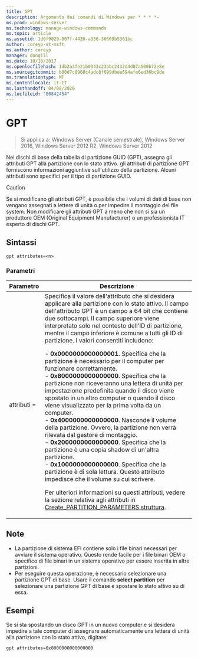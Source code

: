 ```yaml
---
title: GPT
description: Argomento dei comandi di Windows per * * * *-
ms.prod: windows-server
ms.technology: manage-windows-commands
ms.topic: article
ms.assetid: 1d6f9029-807f-4420-a336-36669b5361bc
author: coreyp-at-msft
ms.author: coreyp
manager: dongill
ms.date: 10/16/2017
ms.openlocfilehash: 1db2a3fe21b0343c23bbc2432d4d07a500b72e8e
ms.sourcegitcommit: b00d7c8968c4adc8f699dbee694afe6ed36bc9de
ms.translationtype: MT
ms.contentlocale: it-IT
ms.lasthandoff: 04/08/2020
ms.locfileid: "80842454"
---
```

# <a name="gpt"></a>GPT

>Si applica a: Windows Server (Canale semestrale), Windows Server 2016, Windows Server 2012 R2, Windows Server 2012

Nei dischi di base della tabella di partizione GUID (GPT), assegna gli attributi GPT alla partizione con lo stato attivo.  gli attributi di partizione GPT forniscono informazioni aggiuntive sull'utilizzo della partizione. Alcuni attributi sono specifici per il tipo di partizione GUID.

> [!CAUTION]
> Se si modificano gli attributi GPT, è possibile che i volumi di dati di base non vengano assegnati a lettere di unità o per impedire il montaggio del file system. Non modificare gli attributi GPT a meno che non si sia un produttore OEM (Original Equipment Manufacturer) o un professionista IT esperto di dischi GPT.

## <a name="syntax"></a>Sintassi

```
gpt attributes=<n>
```

### <a name="parameters"></a>Parametri

|   Parametro    |                                                                                                                                                                                                                                                                                                                                                                                                                                                                                                                                                                                                                               Descrizione                                                                                                                                                                                                                                                                                                                                                                                                                                                                                                                                                                                                                                |
|----------------|--------------------------------------------------------------------------------------------------------------------------------------------------------------------------------------------------------------------------------------------------------------------------------------------------------------------------------------------------------------------------------------------------------------------------------------------------------------------------------------------------------------------------------------------------------------------------------------------------------------------------------------------------------------------------------------------------------------------------------------------------------------------------------------------------------------------------------------------------------------------------------------------------------------------------------------------------------------------------------------------------------------------------------------------------------------------------------------------------------------------------------------------------------------------------------------------------------------------------------------------------------------------------|
| attributi =<n> | Specifica il valore dell'attributo che si desidera applicare alla partizione con lo stato attivo. Il campo dell'attributo GPT è un campo a 64 bit che contiene due sottocampi. Il campo superiore viene interpretato solo nel contesto dell'ID di partizione, mentre il campo inferiore è comune a tutti gli ID di partizione. I valori consentiti includono:<p>-   **0x0000000000000001**. Specifica che la partizione è necessario per il computer per funzionare correttamente.<br />-   **0x8000000000000000**. Specifica che la partizione non riceveranno una lettera di unità per impostazione predefinita quando il disco viene spostato in un altro computer o quando il disco viene visualizzato per la prima volta da un computer.<br />-   **0x4000000000000000**. Nasconde il volume della partizione. Ovvero, la partizione non verrà rilevata dal gestore di montaggio.<br />-   **0x2000000000000000**. Specifica che la partizione è una copia shadow di un'altra partizione.<br />-   **0x1000000000000000**. Specifica che la partizione è di sola lettura. Questo attributo impedisce che il volume su cui scrivere.<p>Per ulteriori informazioni su questi attributi, vedere la sezione relativa agli attributi in [Create_PARTITION_PARAMETERS struttura](https://go.microsoft.com/fwlink/?LinkId=203812). |

## <a name="remarks"></a>Note

- La partizione di sistema EFI contiene solo i file binari necessari per avviare il sistema operativo. Questo rende facile per i file binari OEM o specifico di file binari in un sistema operativo per essere inserita in altre partizioni.
- Per eseguire questa operazione, è necessario selezionare una partizione GPT di base. Usare il comando **select partition** per selezionare una partizione GPT di base e spostare lo stato attivo su di essa.

## <a name="examples"></a><a name=BKMK_examples></a>Esempi

  Se si sta spostando un disco GPT in un nuovo computer e si desidera impedire a tale computer di assegnare automaticamente una lettera di unità alla partizione con lo stato attivo, digitare:
  ```
  gpt attributes=0x8000000000000000
  ```

